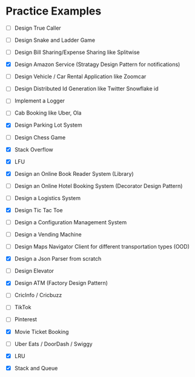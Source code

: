 # Practice Examples
- [ ] Design True Caller	
- [ ] Design Snake and Ladder Game	
- [ ] Design Bill Sharing/Expense Sharing like Splitwise
- [x] Design Amazon Service	(Stratagy Design Pattern for notifications)
- [ ] Design Vehicle / Car Rental Application like Zoomcar
- [ ] Design Distributed Id Generation like Twitter Snowflake id	
- [ ] Implement a Logger	
- [ ] Cab Booking like Uber, Ola	
- [x] Design Parking Lot System
- [ ] Design Chess Game	
- [x] Stack Overflow
- [x] LFU
- [x] Design an Online Book Reader System	(Library)
- [ ] Design an Online Hotel Booking System	(Decorator Design Pattern)
- [ ] Design a Logistics System	
- [x] Design Tic Tac Toe
- [ ] Design a Configuration Management System
- [ ] Design a Vending Machine
- [ ] Design Maps Navigator Client for different transportation types (OOD)
- [x] Design a Json Parser from scratch	
- [ ] Design Elevator	
- [x] Design ATM (Factory Design Pattern)
- [ ] CricInfo / Cricbuzz
- [ ] TikTok
- [ ] Pinterest
- [x] Movie Ticket Booking
- [ ] Uber Eats / DoorDash / Swiggy
- [x] LRU
- [x] Stack and Queue

